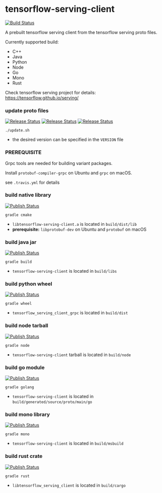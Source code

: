 # tensorflow-serving-client

[![Build Status](https://travis-ci.com/figroc/tensorflow-serving-client.svg?branch=master)](https://travis-ci.com/figroc/tensorflow-serving-client)

A prebuilt tensorflow serving client from the tensorflow serving proto files.

Currently supported build:
  * C++
  * Java
  * Python
  * Node
  * Go
  * Mono
  * Rust

Check tensorflow serving project for details: https://tensorflow.github.io/serving/

### update proto files
[![Release Status](https://img.shields.io/github/v/tag/tensorflow/tensorflow?label=tensorflow&sort=semver&include_prereleases)](https://github.com/tensorflow/tensorflow)
[![Release Status](https://img.shields.io/github/v/tag/tensorflow/serving?label=serving&sort=semver&include_prereleases)](https://github.com/tensorflow/serving)
[![Release Status](https://img.shields.io/github/v/tag/figroc/tensorflow-serving-client?label=client&sort=semver)](https://github.com/figroc/tensorflow-serving-client)
```
./update.sh
```
* the desired version can be specified in the `VERSION` file

### PREREQUISITE

Grpc tools are needed for building variant packages.

Install `protobuf-compiler-grpc` on Ubuntu and `grpc` on macOS.

see `.travis.yml` for details

### build native library
[![Publish Status](https://img.shields.io/spack/v/tensorflow-serving-client)](https://github.com/spack/spack/tree/develop/var/spack/repos/builtin/packages/tensorflow-serving-client)
```
gradle cmake
```
* `libtensorflow-serving-client.a` is located in `build/dist/lib`
* **prerequisite:** `libprotobuf-dev` on Ubuntu and `protobuf` on macOS

### build java jar
[![Publish Status](https://img.shields.io/maven-central/v/io.opil/tensorflow-serving-client)](https://search.maven.org/search?q=g:io.opil%20AND%20a:tensorflow-serving-client)
```
gradle build
```
* `tensorflow-serving-client` is located in `build/libs`

### build python wheel
[![Publish Status](https://img.shields.io/pypi/v/tensorflow-serving-client-grpc)](https://pypi.org/project/tensorflow-serving-client-grpc)
```
gradle wheel
```
* `tensorflow_serving_client_grpc` is located in `build/dist`

### build node tarball
[![Publish Status](https://img.shields.io/npm/v/tensorflow-serving-client)](https://www.npmjs.com/package/tensorflow-serving-client)
```
gradle node
```
* `tensorflow-serving-client` tarball is located in `build/node`

### build go module
[![Publish Status](https://img.shields.io/github/v/tag/figroc/tensorflow-serving-client?label=go&sort=semver)](https://github.com/figroc/tensorflow-serving-client)
```
gradle golang
```
* `tensorflow-serving-client` is located in `build/generated/source/proto/main/go`

### build mono library
[![Publish Status](https://img.shields.io/nuget/v/tensorflow-serving-client)](https://www.nuget.org/packages/tensorflow-serving-client)
```
gradle mono
```
* `tensorflow-serving-client` is located in `build/msbuild`

### build rust crate
[![Publish Status](https://img.shields.io/crates/v/tensorflow-serving-client)](https://crates.io/crates/tensorflow-serving-client)
```
gradle rust
```
* `libtensorflow_serving_client` is located in `build/cargo`
